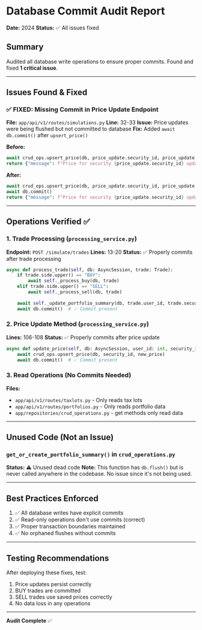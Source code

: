 # Database Commit Audit Report
**Date:** 2024
**Status:** ✅ All issues fixed

## Summary
Audited all database write operations to ensure proper commits. Found and fixed **1 critical issue**.

---

## Issues Found & Fixed

### ✅ FIXED: Missing Commit in Price Update Endpoint
**File:** `app/api/v1/routes/simulations.py`
**Line:** 32-33
**Issue:** Price updates were being flushed but not committed to database
**Fix:** Added `await db.commit()` after `upsert_price()`

**Before:**
```python
await crud_ops.upsert_price(db, price_update.security_id, price_update.price)
return {"message": f"Price for security {price_update.security_id} updated to {price_update.price}."}
```

**After:**
```python
await crud_ops.upsert_price(db, price_update.security_id, price_update.price)
await db.commit()
return {"message": f"Price for security {price_update.security_id} updated to {price_update.price}."}
```

---

## Operations Verified ✅

### 1. Trade Processing (`processing_service.py`)
**Endpoint:** `POST /simulate/trades`
**Lines:** 13-20
**Status:** ✅ Properly commits after trade processing
```python
async def process_trade(self, db: AsyncSession, trade: Trade):
    if trade.side.upper() == "BUY":
        await self._process_buy(db, trade)
    elif trade.side.upper() == "SELL":
        await self._process_sell(db, trade)
    
    await self._update_portfolio_summary(db, trade.user_id, trade.security_id)
    await db.commit()  # ✅ Commit present
```

### 2. Price Update Method (`processing_service.py`)
**Lines:** 106-108
**Status:** ✅ Properly commits after price update
```python
async def update_price(self, db: AsyncSession, user_id: int, security_id: int, new_price: Decimal):
    await crud_ops.upsert_price(db, security_id, new_price)
    await db.commit()  # ✅ Commit present
```

### 3. Read Operations (No Commits Needed)
**Files:**
- `app/api/v1/routes/taxlots.py` - Only reads tax lots
- `app/api/v1/routes/portfolios.py` - Only reads portfolio data
- `app/repositories/crud_operations.py` - get methods only read data

---

## Unused Code (Not an Issue)

### `get_or_create_portfolio_summary()` in `crud_operations.py`
**Status:** ⚠️ Unused dead code
**Note:** This function has `db.flush()` but is never called anywhere in the codebase. No issue since it's not being used.

---

## Best Practices Enforced

1. ✅ All database writes have explicit commits
2. ✅ Read-only operations don't use commits (correct)
3. ✅ Proper transaction boundaries maintained
4. ✅ No orphaned flushes without commits

---

## Testing Recommendations

After deploying these fixes, test:
1. Price updates persist correctly
2. BUY trades are committed
3. SELL trades use saved prices correctly
4. No data loss in any operations

---

**Audit Complete** ✅
